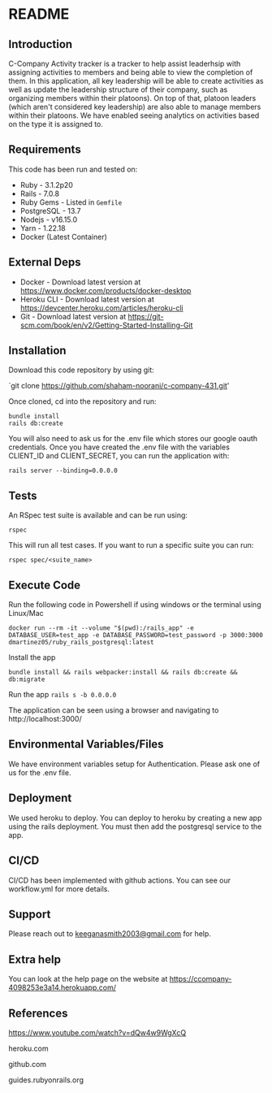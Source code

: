 # README

## Introduction

C-Company Activity tracker is a tracker to help assist leaderhsip with assigning activities to members and being able to view the completion of them. In this application, all key leadership will be able to create activities as well as update the leadership structure of their company, such as organizing members within their platoons). On top of that, platoon leaders (which aren't considered key leadership) are also able to manage members within their platoons. We have enabled seeing analytics on activities based on the type it is assigned to.

## Requirements

This code has been run and tested on:

- Ruby - 3.1.2p20
- Rails - 7.0.8
- Ruby Gems - Listed in `Gemfile`
- PostgreSQL - 13.7
- Nodejs - v16.15.0
- Yarn - 1.22.18
- Docker (Latest Container)


## External Deps

- Docker - Download latest version at https://www.docker.com/products/docker-desktop
- Heroku CLI - Download latest version at https://devcenter.heroku.com/articles/heroku-cli
- Git - Download latest version at https://git-scm.com/book/en/v2/Getting-Started-Installing-Git

## Installation

Download this code repository by using git:

`git clone https://github.com/shaham-noorani/c-company-431.git'

Once cloned, cd into the repository and run:

```
bundle install
rails db:create
```

You will also need to ask us for the .env file which stores our google oauth credentials. Once you have created the .env file with the variables CLIENT_ID and CLIENT_SECRET, you can run the application with:

```
rails server --binding=0.0.0.0
```

## Tests

An RSpec test suite is available and can be run using:

`rspec`

This will run all test cases. If you want to run a specific suite you can run:

```
rspec spec/<suite_name>
```

## Execute Code

Run the following code in Powershell if using windows or the terminal using Linux/Mac


`docker run --rm -it --volume "$(pwd):/rails_app" -e DATABASE_USER=test_app -e DATABASE_PASSWORD=test_password -p 3000:3000 dmartinez05/ruby_rails_postgresql:latest`


Install the app

`bundle install && rails webpacker:install && rails db:create && db:migrate`


Run the app
`rails s -b 0.0.0.0`


The application can be seen using a browser and navigating to http://localhost:3000/


## Environmental Variables/Files

We have environment variables setup for Authentication. Please ask one of us for the .env file.


## Deployment

We used heroku to deploy. You can deploy to heroku by creating a new app using the rails deployment. You must then add the postgresql service to the app. 
## CI/CD

CI/CD has been implemented with github actions. You can see our workflow.yml for more details. 

## Support

Please reach out to keeganasmith2003@gmail.com for help. 

## Extra help

You can look at the help page on the website at https://ccompany-4098253e3a14.herokuapp.com/

## References

https://www.youtube.com/watch?v=dQw4w9WgXcQ 

heroku.com

github.com

guides.rubyonrails.org